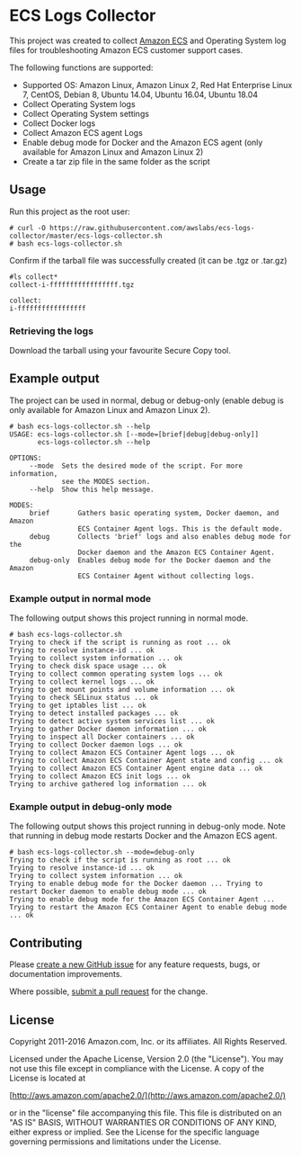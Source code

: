 # ECS Logs Collector

This project was created to collect [Amazon ECS](https://aws.amazon.com/ecs) and Operating System log files for troubleshooting Amazon ECS customer support cases.

The following functions are supported:

* Supported OS: Amazon Linux, Amazon Linux 2, Red Hat Enterprise Linux 7, CentOS, Debian 8, Ubuntu 14.04, Ubuntu 16.04, Ubuntu 18.04
* Collect Operating System logs
* Collect Operating System settings
* Collect Docker logs
* Collect Amazon ECS agent Logs
* Enable debug mode for Docker and the Amazon ECS agent (only available for Amazon Linux and Amazon Linux 2)
* Create a tar zip file in the same folder as the script

## Usage
Run this project as the root user:

```
# curl -O https://raw.githubusercontent.com/awslabs/ecs-logs-collector/master/ecs-logs-collector.sh
# bash ecs-logs-collector.sh
```

Confirm if the tarball file was successfully created (it can be .tgz or .tar.gz)

```
#ls collect*
collect-i-fffffffffffffffff.tgz

collect:
i-fffffffffffffffff
```
### Retrieving the logs

Download the tarball using your favourite Secure Copy tool.

## Example output
The project can be used in normal, debug or debug-only (enable debug is only available for Amazon Linux and Amazon Linux 2).

```
# bash ecs-logs-collector.sh --help
USAGE: ecs-logs-collector.sh [--mode=[brief|debug|debug-only]]
       ecs-logs-collector.sh --help

OPTIONS:
     --mode  Sets the desired mode of the script. For more information,
             see the MODES section.
     --help  Show this help message.

MODES:
     brief       Gathers basic operating system, Docker daemon, and Amazon
                 ECS Container Agent logs. This is the default mode.
     debug       Collects 'brief' logs and also enables debug mode for the
                 Docker daemon and the Amazon ECS Container Agent.
     debug-only  Enables debug mode for the Docker daemon and the Amazon
                 ECS Container Agent without collecting logs.
```

### Example output in normal mode
The following output shows this project running in normal mode.

```
# bash ecs-logs-collector.sh
Trying to check if the script is running as root ... ok
Trying to resolve instance-id ... ok
Trying to collect system information ... ok
Trying to check disk space usage ... ok
Trying to collect common operating system logs ... ok
Trying to collect kernel logs ... ok
Trying to get mount points and volume information ... ok
Trying to check SELinux status ... ok
Trying to get iptables list ... ok
Trying to detect installed packages ... ok
Trying to detect active system services list ... ok
Trying to gather Docker daemon information ... ok
Trying to inspect all Docker containers ... ok
Trying to collect Docker daemon logs ... ok
Trying to collect Amazon ECS Container Agent logs ... ok
Trying to collect Amazon ECS Container Agent state and config ... ok
Trying to collect Amazon ECS Container Agent engine data ... ok
Trying to collect Amazon ECS init logs ... ok
Trying to archive gathered log information ... ok
```

### Example output in debug-only mode
The following output shows this project running in debug-only mode. Note that running in debug mode restarts Docker and the Amazon ECS agent.

```
# bash ecs-logs-collector.sh --mode=debug-only
Trying to check if the script is running as root ... ok
Trying to resolve instance-id ... ok
Trying to collect system information ... ok
Trying to enable debug mode for the Docker daemon ... Trying to restart Docker daemon to enable debug mode ... ok
Trying to enable debug mode for the Amazon ECS Container Agent ... Trying to restart the Amazon ECS Container Agent to enable debug mode ... ok
```

## Contributing

Please [create a new GitHub issue](https://github.com/awslabs/ecs-logs-collector/issues/new) for any feature requests, bugs, or documentation improvements.

Where possible, [submit a pull request](https://help.github.com/articles/creating-a-pull-request-from-a-fork/) for the change.

## License

Copyright 2011-2016 Amazon.com, Inc. or its affiliates. All Rights Reserved.

Licensed under the Apache License, Version 2.0 (the "License"). You may not use this file except in compliance with the License. A copy of the License is located at

[http://aws.amazon.com/apache2.0/](http://aws.amazon.com/apache2.0/)

or in the "license" file accompanying this file. This file is distributed on an "AS IS" BASIS, WITHOUT WARRANTIES OR CONDITIONS OF ANY KIND, either express or implied. See the License for the specific language governing permissions and limitations under the License.
